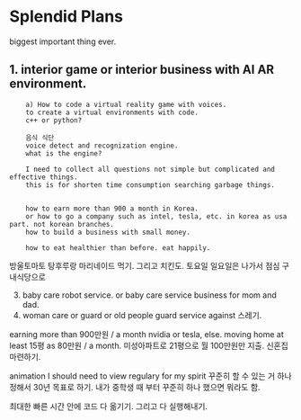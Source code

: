 # Splendid Plans



biggest important thing ever. 
## 1. interior game or interior business with AI AR environment.
        a) How to code a virtual reality game with voices. 
        to create a virtual environments with code. 
        c++ or python?

        음식 식단 
        voice detect and recognization engine. 
        what is the engine?
        
        I need to collect all questions not simple but complicated and effective things. 
        this is for shorten time consumption searching garbage things.
        
        
        how to earn more than 900 a month in Korea. 
        or how to go a company such as intel, tesla, etc. in korea as usa part. not korean branches.
        how to build a business with small money.

        how to eat healthier than before. eat happily. 
        










        






방울토마토 탕후루랑 마리네이드 먹기. 그리고 치킨도.
토요일 일요일은 나가서 점심 구내식당으로












        
   
3. baby care robot service. or baby care service business for mom and dad.
4. woman care or guard or old people guard service against 스레기.

earning more than 900만원 / a month nvidia or tesla, else. 
moving home at least 15평 as 80만원 / a month. 
미성아파트로 21평으로 월 100만원만 지출. 신혼집 마련하기. 

animation I should need to view regulary for my spirit
꾸준히 할 수 있는 거 하나 정해서 30년 목표로 하기. 
내가 중학생 때 부터 꾸준히 하나 했으면 뭐라도 함. 

최대한 빠른 시간 안에 코드 다 옮기기. 
그리고 다 실행해내기. 




